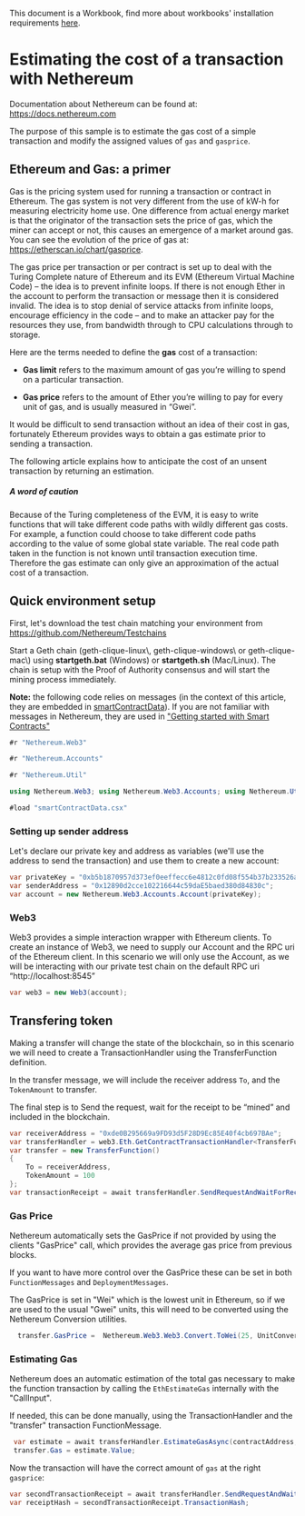 This document is a Workbook, find more about workbooks' installation requirements  [here](https://docs.microsoft.com/en-us/xamarin/tools/workbooks/install).

# Estimating the cost of a transaction with Nethereum

Documentation about Nethereum can be found at: <https://docs.nethereum.com>

The purpose of this sample is to estimate the gas cost of a simple transaction and modify the assigned values of `gas` and `gasprice`.

## Ethereum and Gas: a primer

Gas is the pricing system used for running a transaction or contract in Ethereum.
The gas system is not very different from the use of kW-h for measuring electricity home use. One difference from actual energy market is that the originator of the transaction sets the price of gas, which the miner can accept or not, this causes an emergence of a market around gas. You can see the evolution of the price of gas at: <https://etherscan.io/chart/gasprice>.

The gas price per transaction or per contract is set up to deal with the Turing Complete nature of Ethereum and its EVM (Ethereum Virtual Machine Code) – the idea is to prevent infinite loops. If there is not enough Ether in the account to perform the transaction or message then it is considered invalid. The idea is to stop denial of service attacks from infinite loops, encourage efficiency in the code – and to make an attacker pay for the resources they use, from bandwidth through to CPU calculations through to storage.

Here are the terms needed to define the **gas** cost of a transaction:

* **Gas limit** refers to the maximum amount of gas you’re willing to spend on a particular transaction.

* **Gas price** refers to the amount of Ether you’re willing to pay for every unit of gas, and is usually measured in “Gwei”.

It would be difficult to send transaction without an idea of their cost in gas, fortunately  Ethereum provides ways to obtain a gas estimate prior to sending a transaction.

The following article explains how to anticipate the cost of an unsent transaction by returning an estimation.

##### A word of caution

Because of the Turing completeness of the EVM, it is easy to write functions that will take different code paths with wildly different gas costs. For example, a function could choose to take different code paths according to the value of some global state variable. The real code path taken in the function is not known until transaction execution time. Therefore the gas estimate can only give an approximation of the actual cost of a transaction.

## Quick environment setup

First, let's download the test chain matching your environment from <https://github.com/Nethereum/Testchains>

Start a Geth chain (geth-clique-linux\\, geth-clique-windows\\ or geth-clique-mac\\) using **startgeth.bat** (Windows) or **startgeth.sh** (Mac/Linux). The chain is setup with the Proof of Authority consensus and will start the mining process immediately.

**Note:** the following code relies on messages (in the context of this article, they are embedded in [smartContractData](./smartContractData.csx)). If you are not familiar with messages in Nethereum, they are used in ["Getting started with Smart Contracts"](Nethereum.Workbooks/docs/nethereum-gettingstarted-smartcontrats.workbook)

```csharp
#r "Nethereum.Web3"
```

```csharp
#r "Nethereum.Accounts"
```

```csharp
#r "Nethereum.Util"
```

```csharp
using Nethereum.Web3; using Nethereum.Web3.Accounts; using Nethereum.Util;
```

```csharp
#load "smartContractData.csx"
```

### Setting up sender address

Let's declare our private key and address as variables (we'll use the address to send the transaction) and use them to create a new account:

```csharp
var privateKey = "0xb5b1870957d373ef0eeffecc6e4812c0fd08f554b37b233526acc331bf1544f7";
var senderAddress = "0x12890d2cce102216644c59daE5baed380d84830c";
var account = new Nethereum.Web3.Accounts.Account(privateKey);
```

### Web3

Web3 provides a simple interaction wrapper with Ethereum clients. To create an instance of Web3, we need to supply our Account and the RPC uri of the Ethereum client. In this scenario we will only use the Account, as we will be interacting with our private test chain on the default RPC uri “http://localhost:8545”

```csharp
var web3 = new Web3(account);
```

## Transfering token

Making a transfer will change the state of the blockchain, so in this scenario we will need to create a TransactionHandler using the TransferFunction definition.

In the transfer message, we will include the receiver address `To`, and the `TokenAmount` to transfer.

The final step is to Send the request, wait for the receipt to be “mined” and included in the blockchain.

```csharp
var receiverAddress = "0xde0B295669a9FD93d5F28D9Ec85E40f4cb697BAe";
var transferHandler = web3.Eth.GetContractTransactionHandler<TransferFunction>();
var transfer = new TransferFunction()
{
    To = receiverAddress,
    TokenAmount = 100
};
var transactionReceipt = await transferHandler.SendRequestAndWaitForReceiptAsync(contractAddress, transfer);
```

### Gas Price

Nethereum automatically sets the GasPrice if not provided by using the clients "GasPrice" call, which provides the average gas price from previous blocks.

If you want to have more control over the GasPrice these can be set in both `FunctionMessages` and `DeploymentMessages`.

The GasPrice is set in "Wei" which is the lowest unit in Ethereum, so if we are used to the usual "Gwei" units, this will need to be converted using the Nethereum Conversion utilities.

```csharp
  transfer.GasPrice =  Nethereum.Web3.Web3.Convert.ToWei(25, UnitConversion.EthUnit.Gwei);
```

### Estimating Gas

Nethereum does an automatic estimation of the total gas necessary to make the function transaction by calling the `EthEstimateGas` internally with the "CallInput".

If needed, this can be done manually, using the TransactionHandler and the "transfer" transaction FunctionMessage.

```csharp
 var estimate = await transferHandler.EstimateGasAsync(contractAddress, transfer);
 transfer.Gas = estimate.Value;
```

Now the transaction will have the correct amount of `gas` at the right `gasprice`:

```csharp
var secondTransactionReceipt = await transferHandler.SendRequestAndWaitForReceiptAsync(contractAddress, transfer);
var receiptHash = secondTransactionReceipt.TransactionHash;
```
